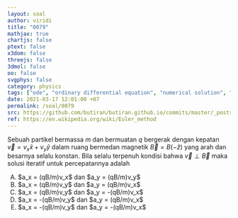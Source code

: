 ```yaml
---
layout: soal
author: viridi
title: "0079"
mathjax: true
chartjs: false
ptext: false
x3dom: false
threejs: false
3dmol: false
oo: false
svgphys: false
category: physics
tags: ["ode", "ordinary differential equation", "numerical solution", "euler method", "magnetic force", "fi3201", "2020-1"]
date: 2021-03-17 12:01:00 +07
permalink: /soal/0079
src: https://github.com/butiran/butiran.github.io/commits/master/_posts/soal/04/2021-03-17-euler-method-4.md
ref: https://en.wikipedia.org/wiki/Euler_method
---
```

Sebuah partikel bermassa $m$ dan bermuatan $q$ bergerak dengan kepatan $\vec{v} = v_x \hat{x} + v_y \hat{y}$ dalam ruang bermedan magnetik $\vec{B} = B (-\hat{z})$ yang arah dan besarnya selalu konstan. Bila selalu terpenuh kondisi bahwa $\vec{v} \perp \vec{B}$ maka solusi iteratif untuk percepatannya adalah

<ol type="A">
<li>$a_x = (qB/m)v_x$ dan $a_y = (qB/m)v_y$
<li>$a_x = (qB/m)v_y$ dan $a_y = (qB/m)v_x$
<li>$a_x = (qB/m)v_y$ dan $a_y = -(qB/m)v_x$
<li>$a_x = -(qB/m)v_y$ dan $a_y = (qB/m)v_x$
<li>$a_x = -(qB/m)v_y$ dan $a_y = -(qB/m)v_x$

